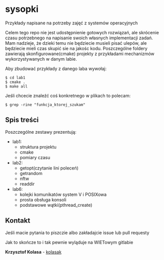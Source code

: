 # sysopki
Przykłady napisane na potrzeby zajęć z systemów operacyjnych


Celem tego repo nie jest udostępnienie gotowych rozwiązań, ale skrócenie czasu potrzebnego na napisanie swoich własnych implementacji zadań.
Mam nadzieje, że dzieki temu nie będziecie musieli pisać ulepów, ale będziecie mieli czas skupić sie na jakośc kodu.
Poszczególne foldery zawierają skonfigurowane(cmake) projekty z przykładami mechanizmów wykorzystywanych w danym labie.

Aby zbudować przykłady z danego laba wywołaj:
```
$ cd lab1
$ cmake .
$ make all
```


Jeśli chcecie znaleźć coś konkretnego w plikach to polecam:
```
$ grep -rine "funkcja_ktorej_szukam"
```



## Spis treści
Poszczególne zestawy prezentują:
* lab1:
    * struktura projektu
    * cmake
    * pomiary czasu
* lab2:
    * getopt(czytanie lini poleceń)
    * getrandom
    * nftw
    * readdir
* lab6:
    * kolejki komunikatów system V i POSIXowa
    * prosta obsługa konsoli
    * podstawowe wątki(pthread_create) 



## Kontakt
Jeśli macie pytania to piszczie albo zakładajcie issue lub pull requesty

Jak to skończe to i tak pewnie wyląduje na WIETowym gitlabie

**Krzysztof Kolasa** - [kolasak](kyskolasa2@gmail.com)
